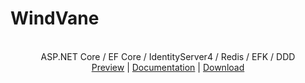 <h1 class="center">WindVane</h1>
<p align="center" class="has-mb-6">
<br> ASP.NET Core / EF Core / IdentityServer4 / Redis / EFK / DDD
<br>
<a href="https://ppoffice.github.io/hexo-theme-icarus/">Preview</a> |
<a href="https://ppoffice.github.io/hexo-theme-icarus/categories/">Documentation</a> |
<a href="https://github.com/ppoffice/hexo-theme-icarus/archive/master.zip">Download</a>
<br>
</p>